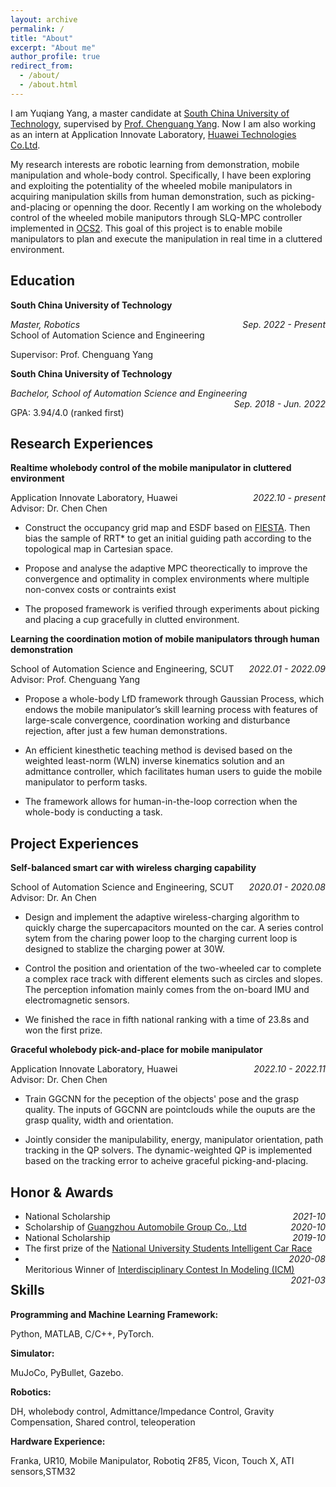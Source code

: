 ```yaml
---
layout: archive
permalink: /
title: "About"
excerpt: "About me"
author_profile: true
redirect_from: 
  - /about/
  - /about.html
---
```


I am Yuqiang Yang, a master candidate at [South China University of Technology](https://www.scut.edu.cn/new/), supervised by [Prof. Chenguang Yang](https://scholar.google.com/citations?user=e8io0fYAAAAJ&hl=zh-CN&oi=ao). Now I am also working as an intern at Application Innovate Laboratory, [Huawei Technologies Co.Ltd](www.huawei.com).

My research interests are robotic learning from demonstration, mobile manipulation and whole-body control. Specifically, I have been exploring and exploiting the potentiality of the wheeled mobile manipulators in acquiring manipulation skills from human demonstration, such as picking-and-placing or openning the door. Recently I am working on the wholebody control of the wheeled mobile maniputors through SLQ-MPC controller implemented in [OCS2](https://github.com/leggedrobotics/ocs2). This goal of this project is to enable mobile manipulators to plan and execute the manipulation in real time in a cluttered environment.

## Education
**South China University of Technology**
<div style="float:left; text-align:left"><i>Master, Robotics</i></div> <div style="float:right; text-align:right"><i>Sep. 2022 - Present</i></div><br />
<div style="float:left; text-align:left">School of Automation Science and Engineering</div>
<p><br />Supervisor: Prof. Chenguang Yang</p>

**South China University of Technology**
<div style="float:left; text-align:left"><i>Bachelor, School of Automation Science and Engineering</i></div> 
<div style="float:right; text-align:right"><i>Sep. 2018 - Jun. 2022</i></div><br/>
<p>GPA: 3.94/4.0 (ranked first)</p>

## Research Experiences


**Realtime wholebody control of the mobile manipulator in cluttered environment**
<div style="float:left; text-align:left">Application Innovate Laboratory, Huawei</div> <div style="float:right; text-align:right"><i>2022.10 - present</i></div>  
<br />
Advisor: Dr. Chen Chen
<ul>
<li>
   Construct the occupancy grid map and ESDF based on <a href="https://github.com/HKUST-Aerial-Robotics/FIESTA" title="FIESTA">FIESTA</a>. Then bias the sample of RRT* to get an initial guiding path according to the topological map in Cartesian space. 
</li>
<li>
  <p> Propose and analyse the adaptive MPC theorectically to improve the convergence and optimality in complex environments where multiple non-convex costs or contraints exist</p>
</li>
<li>
  <p>The proposed framework is verified through experiments about picking and placing a cup gracefully in clutted environment.</p>
</li>
</ul>

**Learning the coordination motion of mobile  manipulators through human demonstration**
<div style="float:left; text-align:left">School of Automation Science and Engineering, SCUT</div> <div style="float:right; text-align:right"><i>2022.01 - 2022.09</i></div>
<p> <br />
Advisor: Prof. Chenguang Yang</p>
<ul>
<li>
  <p>Propose a
whole-body LfD framework through Gaussian Process, which
endows the mobile manipulator’s skill learning process with
features of large-scale convergence, coordination working and
disturbance rejection, after just a few human demonstrations.</p>
</li>
<li>
  <p>An
efficient kinesthetic teaching method is devised based on the
weighted least-norm (WLN) inverse kinematics solution and an
admittance controller, which facilitates human users to guide
the mobile manipulator to perform tasks.</p>
</li>
<li>
  <p> The framework allows for human-in-the-loop correction when the whole-body is conducting a task.</p>
</li>
</ul>

## Project Experiences
**Self-balanced smart car with wireless charging capability**
<div style="float:left; text-align:left">School of Automation Science and Engineering, SCUT</div> <div style="float:right; text-align:right"><i>2020.01 - 2020.08</i></div>
<p> <br />
Advisor: Dr. An Chen</p>
<ul>
<li>
  <p>Design and implement the adaptive wireless-charging algorithm to quickly charge the supercapacitors mounted on the car. A series control sytem from the charing power loop to the charging current loop is designed to stablize the charging power at 30W.</p>
</li>
<li>
  <p> Control the position and orientation of the two-wheeled car to complete a complex race track with different elements such as circles and slopes. The perception infomation mainly comes from the on-board IMU and electromagnetic sensors.</p>
</li>
<li>
  <p> We finished the race in fifth national ranking with a time of 23.8s and won the first prize.</p>
</li>
</ul>

**Graceful wholebody pick-and-place for mobile manipulator**
<div style="float:left; text-align:left">Application Innovate Laboratory, Huawei</div> <div style="float:right; text-align:right"><i>2022.10 - 2022.11</i></div>
<p> <br />
Advisor: Dr. Chen Chen</p>
<ul>
<li>
  <p>Train GGCNN for the peception of the objects' pose and the grasp quality. The inputs of GGCNN are pointclouds while the ouputs are the grasp quality, width and orientation.</p>
</li>
<li>
  <p> Jointly consider the manipulability, energy, manipulator orientation, path tracking in the QP solvers. The dynamic-weighted QP is implemented based on the tracking error to acheive graceful picking-and-placing.</p>
</li>

</ul>

## Honor & Awards
<ul>
<li> <div style="float:left; text-align:left">National Scholarship</div> <div style="float:right; text-align:right"><i>2021-10</i></div>
<li> <div style="float:left; text-align:left"> Scholarship of <a href="https://www.gac.com.cn/cn/" title="GuangQi">Guangzhou Automobile Group Co., Ltd</a></div> <div style="float:right; text-align:right"><i>2020-10</i></div>
<li> <div style="float:left; text-align:left">National Scholarship</div> <div style="float:right; text-align:right"><i>2019-10</i></div>
<li> <div style="float:left; text-align:left">The first prize of the <a href="https://www.caa.org.cn/Content/260.html" title="zhinengche">National University Students Intelligent Car Race</a> </div> <div style="float:right; text-align:right"><i>2020-08</i></div>
<li> <div style="float:left; text-align:left">Meritorious Winner of  <a href="https://www.comap.com/contests/mcm-icm" title="zhinengche">Interdisciplinary Contest In Modeling (ICM)</a> </div> <div style="float:right; text-align:right"><i>2021-03</i></div>
</li>

</ul>

## Skills
**Programming and Machine Learning Framework:**
<p>Python, MATLAB, C/C++, PyTorch.</p>  

**Simulator:**
<p>MuJoCo, PyBullet, Gazebo.</p>

**Robotics:**
<p>DH, wholebody control, Admittance/Impedance Control, Gravity Compensation,  Shared control, teleoperation</p>

**Hardware Experience:**
<p>Franka, UR10, Mobile Manipulator, Robotiq 2F85, Vicon, Touch X, ATI sensors,STM32</p>